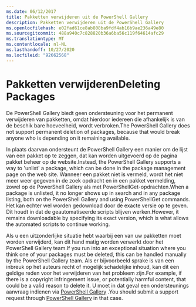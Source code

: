 ```yaml
---
ms.date: 06/12/2017
title: Pakketten verwijderen uit de PowerShell Gallery
description: Pakketten verwijderen uit de PowerShell Gallery
ms.openlocfilehash: e02fad61ce8ab808ba9fdf4ab16b9ae236a49e80
ms.sourcegitcommit: 488a940c7c828820b36a6ba56c119f64614afc29
ms.translationtype: MT
ms.contentlocale: nl-NL
ms.lasthandoff: 10/27/2020
ms.locfileid: "92662568"
---
```

# <a name="deleting-packages"></a><span data-ttu-id="e2696-103">Pakketten verwijderen</span><span class="sxs-lookup"><span data-stu-id="e2696-103">Deleting Packages</span></span>

<span data-ttu-id="e2696-104">De PowerShell Gallery biedt geen ondersteuning voor het permanent verwijderen van pakketten, omdat hierdoor iedereen die afhankelijk is van de beschik bare hoeveelheid, wordt verbroken.</span><span class="sxs-lookup"><span data-stu-id="e2696-104">The PowerShell Gallery does not support permanent deletion of packages, because that would break anyone who is depending on it remaining available.</span></span>

<span data-ttu-id="e2696-105">In plaats daarvan ondersteunt de PowerShell Gallery een manier om de lijst van een pakket op te zeggen, dat kan worden uitgevoerd op de pagina pakket beheer op de website.</span><span class="sxs-lookup"><span data-stu-id="e2696-105">Instead, the PowerShell Gallery supports a way to 'unlist' a package, which can be done in the package management page on the web site.</span></span> <span data-ttu-id="e2696-106">Wanneer een pakket niet is vermeld, wordt het niet meer weer gegeven in de zoek opdracht en in een pakket vermelding, zowel op de PowerShell Gallery als met PowerShellGet-opdrachten.</span><span class="sxs-lookup"><span data-stu-id="e2696-106">When a package is unlisted, it no longer shows up in search and in any package listing, both on the PowerShell Gallery and using PowerShellGet commands.</span></span>
<span data-ttu-id="e2696-107">Het kan echter wel worden gedownload door de exacte versie op te geven. Dit houdt in dat de geautomatiseerde scripts blijven werken.</span><span class="sxs-lookup"><span data-stu-id="e2696-107">However, it remains downloadable by specifying its exact version, which is what allows the automated scripts to continue working.</span></span>

<span data-ttu-id="e2696-108">Als u een uitzonderlijke situatie hebt waarbij een van uw pakketten moet worden verwijderd, kan dit hand matig worden verwerkt door het PowerShell Gallery team.</span><span class="sxs-lookup"><span data-stu-id="e2696-108">If you run into an exceptional situation where you think one of your packages must be deleted, this can be handled manually by the PowerShell Gallery team.</span></span> <span data-ttu-id="e2696-109">Als er bijvoorbeeld sprake is van een inbreuk op het auteurs recht of mogelijk schadelijke inhoud, kan dit een geldige reden voor het verwijderen van het probleem zijn.</span><span class="sxs-lookup"><span data-stu-id="e2696-109">For example, if there is a copyright infringement issue, or potentially harmful content, that could be a valid reason to delete it.</span></span> <span data-ttu-id="e2696-110">U moet in dat geval een ondersteunings aanvraag indienen via [PowerShell Gallery](https://www.PowerShellGallery.com) .</span><span class="sxs-lookup"><span data-stu-id="e2696-110">You should submit a support request through [PowerShell Gallery](https://www.PowerShellGallery.com) in that case.</span></span>
